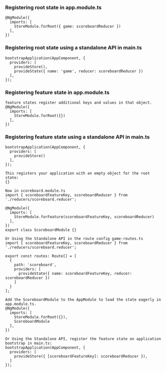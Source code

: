 ### Registering root state in app.module.ts
    @NgModule({
      imports: [
        StoreModule.forRoot({ game: scoreboardReducer })
      ],
    })
### Registering root state using a standalone API in main.ts
    bootstrapApplication(AppComponent, {
      providers: [
        provideStore(),
        provideState({ name: 'game', reducer: scoreboardReducer })
      ],
    });

### Registering feature state in app.module.ts
    feature states register additional keys and values in that object.
    @NgModule({
      imports: [
        StoreModule.forRoot({})
      ],
    })

### Registering feature state using a standalone API in main.ts
    bootstrapApplication(AppComponent, {
      providers: [
        provideStore()
      ],
    });

    This registers your application with an empty object for the root state:
    {}

    Now in scoreboard.module.ts
    import { scoreboardFeatureKey, scoreboardReducer } from './reducers/scoreboard.reducer';
  
    @NgModule({
      imports: [
        StoreModule.forFeature(scoreboardFeatureKey, scoreboardReducer)
      ],
    })
    export class ScoreboardModule {}

    Or Using the Standalone API in the route config game-routes.ts
    import { scoreboardFeatureKey, scoreboardReducer } from './reducers/scoreboard.reducer';
 
    export const routes: Route[] = [
      {
        path: 'scoreboard',
        providers: [
          provideState({ name: scoreboardFeatureKey, reducer: scoreboardReducer })
        ]
      }
    ];

    Add the ScoreboardModule to the AppModule to load the state eagerly in app.module.ts.
    @NgModule({
      imports: [
        StoreModule.forRoot({}),
        ScoreboardModule
      ],
    })

    Or Using the Standalone API, register the feature state on application bootstrap in main.ts:
    bootstrapApplication(AppComponent, {
      providers: [
        provideStore({ [scoreboardFeatureKey]: scoreboardReducer }),
      ]
    });
